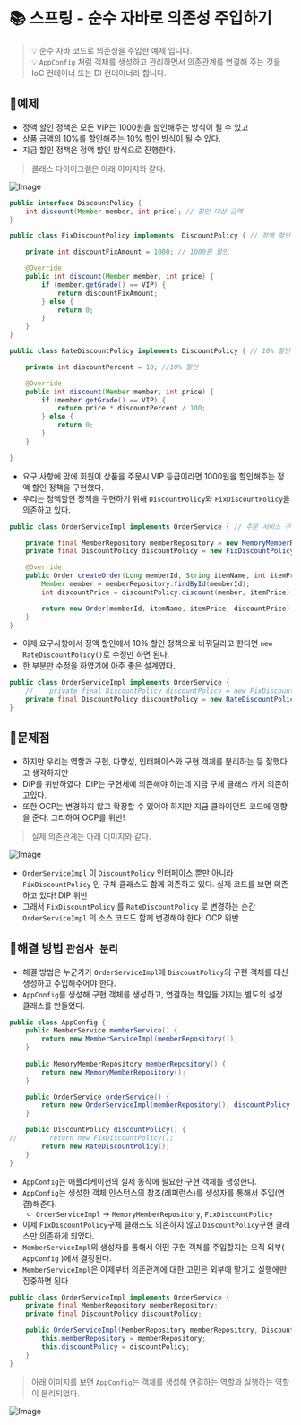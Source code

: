 # 📚 스프링 - 순수 자바로 의존성 주입하기

> 💡 순수 자바 코드로 의존성을 주입한 예제 입니다. <br>
> 💡 `AppConfig` 처럼 객체를 생성하고 관리하면서 의존관계를 연결해 주는 것을 IoC 컨테이너 또는 DI 컨테이너라 합니다.

## 🎯예제 

* 정액 할인 정책은 모든 VIP는 1000원을 할인해주는 방식이 될 수 있고
* 상품 금액의 10%를 할인해주는 10% 할인 방식이 될 수 있다.
* 지금 할인 정책은 정액 할인 방식으로 진행한다.

> 클래스 다이어그램은 아래 이미지와 같다.

![Image](https://github.com/user-attachments/assets/f59c05d7-6b7c-422c-8d6f-640eec5d85d6)

```java
public interface DiscountPolicy {
    int discount(Member member, int price); // 할인 대상 금액
}
```

```java
public class FixDiscountPolicy implements  DiscountPolicy { // 정액 할인 정책 구현체

    private int discountFixAmount = 1000; // 1000원 할인

    @Override
    public int discount(Member member, int price) {
        if (member.getGrade() == VIP) {
            return discountFixAmount;
        } else {
            return 0;
        }
    }
}
```

```java
public class RateDiscountPolicy implements DiscountPolicy { // 10% 할인 정책 구현체

    private int discountPercent = 10; //10% 할인

    @Override
    public int discount(Member member, int price) {
        if (member.getGrade() == VIP) {
            return price * discountPercent / 100;
        } else {
            return 0;
        }
    }

}
```
* 요구 사항에 맞에 회원이 상품을 주문시 VIP 등급이라면 1000원을 할인해주는 정액 할인 정책을 구현했다.
* 우리는 정액할인 정책을 구현하기 위해 `DiscountPolicy`와 `FixDiscountPolicy`을 의존하고 있다. 

```java
public class OrderServiceImpl implements OrderService { // 주문 서비스 구현체

    private final MemberRepository memberRepository = new MemoryMemberRepository();
    private final DiscountPolicy discountPolicy = new FixDiscountPolicy();

    @Override
    public Order createOrder(Long memberId, String itemName, int itemPrice) {
        Member member = memberRepository.findById(memberId);
        int discountPrice = discountPolicy.discount(member, itemPrice);

        return new Order(memberId, itemName, itemPrice, discountPrice);
    }
}
```
* 이제 요구사항에서 정액 할인에서 10% 할인 정책으로 바꿔달라고 한다면 `new RateDiscountPolicy()`로 수정만 하면 된다.
* 한 부분만 수정을 하였기에 아주 좋은 설계였다.
```java
public class OrderServiceImpl implements OrderService { 
    //    private final DiscountPolicy discountPolicy = new FixDiscountPolicy();
    private final DiscountPolicy discountPolicy = new RateDiscountPolicy();
}
```

## 💊문제점 

* 하지만 우리는 역할과 구현, 다향성, 인터페이스와 구현 객체를 분리하는 등 잘했다고 생각하지만
* DIP를 위반하였다. DIP는 구현체에 의존해야 하는데 지금 구체 클래스 까지 의존하고있다. 
* 또한 OCP는 변경하지 않고 확장할 수 있어야 하지만 지금 클라이언트 코드에 영향을 준다. 그리하여 OCP를 위반!

> 실제 의존관계는 아래 이미지와 같다.

![Image](https://github.com/user-attachments/assets/69b9f42c-cfcc-4771-aee6-e837064c4edd)

* `OrderServiceImpl` 이 `DiscountPolicy` 인터페이스 뿐만 아니라 `FixDiscountPolicy` 인 구체 클래스도 함께 의존하고 있다. 실제 코드를 보면 의존하고 있다! DIP 위반
* 그래서 `FixDiscountPolicy` 를 `RateDiscountPolicy` 로 변경하는 순간 `OrderServiceImpl` 의 소스 코드도 함께 변경해야 한다! OCP 위반

## 🌼해결 방법 `관심사 분리 `

* 해결 방법은 누군가가 `OrderServiceImpl`에 `DiscountPolicy`의 구현 객체를 대신 생성하고 주입해주어야 한다.
* `AppConfig`를 생성해 구현 객체를 생성하고, 연결하는 책임들 가지는 별도의 설정 클래스를 만들었다.

```java
public class AppConfig {
    public MemberService memberService() {
        return new MemberServiceImpl(memberRepository());
    }
    
    public MemoryMemberRepository memberRepository() {
        return new MemoryMemberRepository();
    }

    public OrderService orderService() {
        return new OrderServiceImpl(memberRepository(), discountPolicy());
    }

    public DiscountPolicy discountPolicy() {
//        return new FixDiscountPolicy();
        return new RateDiscountPolicy();
    }
}
```
* `AppConfig`는 애플리케이션의 실제 동작에 필요한 구현 객체를 생성한다.
* `AppConfig`는 생성한 객체 인스턴스의 참조(레퍼런스)를 생성자를 통해서 주입(연결)해준다.
  * `OrderServiceImpl` -> `MemoryMemberRepository`, `FixDiscountPolicy`
* 이제 `FixDiscountPolicy`구체 클래스도 의존하지 않고 `DiscountPolicy`구현 클래스만 의존하게 되었다.
* `MemberServiceImpl`의 생성자를 통해서 어떤 구현 객체를 주입할지는 오직 외부( `AppConfig` )에서 결정된다.
* `MemberServiceImpl`은 이제부터 의존관계에 대한 고민은 외부에 맡기고 실행에만 집중하면 된다.

```java
public class OrderServiceImpl implements OrderService {
    private final MemberRepository memberRepository;
    private final DiscountPolicy discountPolicy;

    public OrderServiceImpl(MemberRepository memberRepository, DiscountPolicy discountPolicy) {
        this.memberRepository = memberRepository;
        this.discountPolicy = discountPolicy;
    }
}
```

> 아래 이미지를 보면 `AppConfig`는 객체를 생성해 연결하는 역할과 실행하는 역할이 분리되었다.

![Image](https://github.com/user-attachments/assets/04a8a750-b693-4677-a8e2-6ae8270493bb)

